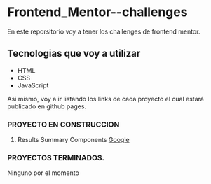 # Frontend_Mentor--challenges

En este reporsitorio voy a tener los challenges de frontend mentor.

## Tecnologias que voy a utilizar

- HTML
- CSS
- JavaScript

Asi mismo, voy a ir listando los links de cada proyecto el cual estará publicado en github pages.

### PROYECTO EN CONSTRUCCION
  1. Results Summary Components [Google](https://www.google.com "Motor de búsqueda")



### PROYECTOS TERMINADOS.
  Ninguno por el momento
